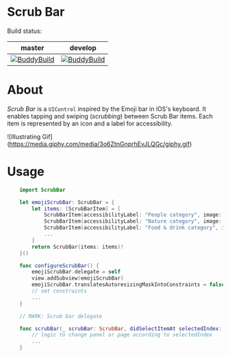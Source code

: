 # Scrub Bar

Build status:

| master | develop |
|--------|---------|
| [![BuddyBuild](https://dashboard.buddybuild.com/api/statusImage?appID=585be85405e37f01000a9a72&branch=master&build=latest)](https://dashboard.buddybuild.com/apps/585be85405e37f01000a9a72/build/latest?branch=master) | [![BuddyBuild](https://dashboard.buddybuild.com/api/statusImage?appID=585be85405e37f01000a9a72&branch=develop&build=latest)](https://dashboard.buddybuild.com/apps/585be85405e37f01000a9a72/build/latest?branch=develop) |

# About

_Scrub Bar_ is a `UIControl` inspired by the Emoji bar in iOS's keyboard. It enables tapping and swiping (_scrubbing_) between Scrub Bar items. Each item is represented by an icon and a label for accessibility.

![Illustrating Gif]
(https://media.giphy.com/media/3o6ZtnGnprhEvJLQGc/giphy.gif)

# Usage

``` Swift
    import ScrubBar

    let emojiScrubBar: ScrubBar = {
        let items: [ScrubBarItem] = [
            ScrubBarItem(accessibilityLabel: "People category", image: #imageLiteral(resourceName: "people-emoji-icon")),
            ScrubBarItem(accessibilityLabel: "Nature category", image: #imageLiteral(resourceName: "nature-emoji-icon")),
            ScrubBarItem(accessibilityLabel: "Food & drink category", image: #imageLiteral(resourceName: "food-drink-emoji-icon")),
            ...
        ]
        return ScrubBar(items: items)!
    }()

    func configureScrubBar() {
        emojiScrubBar.delegate = self
        view.addSubview(emojiScrubBar)
        emojiScrubBar.translatesAutoresizingMaskIntoConstraints = false
        // set constraints
        ...
    }

    // MARK: Scrub bar delegate

    func scrubBar(_ scrubBar: ScrubBar, didSelectItemAt selectedIndex: Int) {
        // logic to change panel or page according to selectedIndex
        ...
    }
 ```
